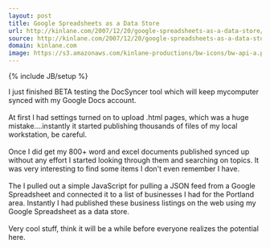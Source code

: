 ```yaml
---
layout: post
title: Google Spreadsheets as a Data Store
url: http://kinlane.com/2007/12/20/google-spreadsheets-as-a-data-store/
source: http://kinlane.com/2007/12/20/google-spreadsheets-as-a-data-store/
domain: kinlane.com
image: https://s3.amazonaws.com/kinlane-productions/bw-icons/bw-api-a.png
---
```

{% include JB/setup %}

<p>
     I just finished BETA testing the DocSyncer tool which will keep mycomputer synced with my Google Docs account.
     <br />
     <br />
     At first I had settings turned on to upload .html pages, which was a huge mistake....instantly it started publishing thousands of files of my local workstation, be careful.
     <br />
     <br />
     Once I did get my 800+ word and excel documents published synced up without any effort I started looking through them and searching on topics. It was very interesting to find some items I don't even remember I have.
     <br />
     <br />
     The I pulled out a simple JavaScript for pulling a JSON feed from a Google Spreadsheet and connected it to a list of businesses I had for the Portland area. Instantly I had published these business listings on the web using my Google Spreadsheet as a data store.
     <br />
     <br />
     Very cool stuff, think it will be a while before everyone realizes the potential here.
</p>